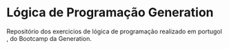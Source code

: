 # Lógica de Programação Generation

Repositório dos exercicios de lógica de programação realizado em portugol , do Bootcamp da Generation.

